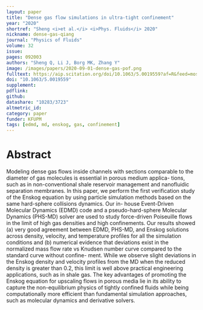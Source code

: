 ```yaml
---
layout: paper
title: "Dense gas flow simulations in ultra-tight confinement"
year: "2020"
shortref: "Sheng <i>et al.</i> <i>Phys. Fluids</i> 2020"
nickname: dense-gas-qiang
journal: "Physics of Fluids"
volume: 32
issue:
pages: 092003
authors: "Sheng Q, Li J, Borg MK, Zhang Y"
image: /images/papers/2020-09-01-dense-gas-pof.png
fulltext: https://aip.scitation.org/doi/10.1063/5.0019559?af=R&feed=most-recent
doi: "10.1063/5.0019559" 
supplement:
pdflink: 
github:
datashare: "10283/3723"
altmetric_id: 
category: paper
funder: KFUPM
tags: [edmd, md, enskog, gas, confinement]
---
```


# Abstract 

Modeling dense gas flows inside channels with sections comparable to the diameter of gas molecules is essential in porous medium applica- tions, such as in non-conventional shale reservoir management and nanofluidic separation membranes. In this paper, we perform the first verification study of the Enskog equation by using particle simulation methods based on the same hard-sphere collisions dynamics. Our in- house Event-Driven Molecular Dynamics (EDMD) code and a pseudo-hard-sphere Molecular Dynamics (PHS-MD) solver are used to study force-driven Poiseuille flows in the limit of high gas densities and high confinements. Our results showed (a) very good agreement between EDMD, PHS-MD, and Enskog solutions across density, velocity, and temperature profiles for all the simulation conditions and (b) numerical evidence that deviations exist in the normalized mass flow rate vs Knudsen number curve compared to the standard curve without confine- ment. While we observe slight deviations in the Enskog density and velocity profiles from the MD when the reduced density is greater than 0.2, this limit is well above practical engineering applications, such as in shale gas. The key advantages of promoting the Enskog equation for upscaling flows in porous media lie in its ability to capture the non-equilibrium physics of tightly confined fluids while being computationally more efficient than fundamental simulation approaches, such as molecular dynamics and derivative solvers.
